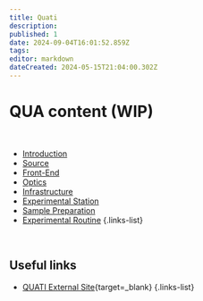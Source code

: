 ```yaml
---
title: Quati
description: 
published: 1
date: 2024-09-04T16:01:52.859Z
tags: 
editor: markdown
dateCreated: 2024-05-15T21:04:00.302Z
---
```


# QUA content (WIP)

<br>

- [Introduction](/Beamlines/Quati/qua_intro)
- [Source](/Beamlines/Quati/qua_source)
- [Front-End](/Beamlines/Quati/qua_frontend)
- [Optics](/Beamlines/Quati/qua_optics)
- [Infrastructure](Beamlines/Quati/qua_infra)
- [Experimental Station](Beamlines/Quati/qua_exp_station)
- [Sample Preparation](Beamlines/Quati/qua_sample_prep)
- [Experimental Routine](/Beamlines/Quati/qua_exp_routine)
{.links-list}

<br>

## Useful links

- [QUATI External Site](https://lnls.cnpem.br/grupos/quati/){target=_blank}
{.links-list}